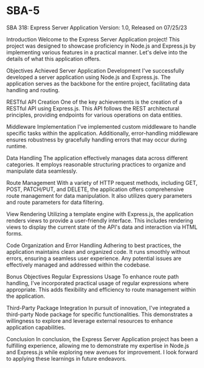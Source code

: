 # SBA-5

SBA 318: Express Server Application
Version: 1.0, Released on 07/25/23

Introduction
Welcome to the Express Server Application project! This project was designed to showcase proficiency in Node.js and Express.js by implementing various features in a practical manner. Let's delve into the details of what this application offers.

Objectives Achieved
Server Application Development
I've successfully developed a server application using Node.js and Express.js. The application serves as the backbone for the entire project, facilitating data handling and routing.

RESTful API Creation
One of the key achievements is the creation of a RESTful API using Express.js. This API follows the REST architectural principles, providing endpoints for various operations on data entities.

Middleware Implementation
I've implemented custom middleware to handle specific tasks within the application. Additionally, error-handling middleware ensures robustness by gracefully handling errors that may occur during runtime.

Data Handling
The application effectively manages data across different categories. It employs reasonable structuring practices to organize and manipulate data seamlessly.

Route Management
With a variety of HTTP request methods, including GET, POST, PATCH/PUT, and DELETE, the application offers comprehensive route management for data manipulation. It also utilizes query parameters and route parameters for data filtering.

View Rendering
Utilizing a template engine with Express.js, the application renders views to provide a user-friendly interface. This includes rendering views to display the current state of the API's data and interaction via HTML forms.

Code Organization and Error Handling
Adhering to best practices, the application maintains clean and organized code. It runs smoothly without errors, ensuring a seamless user experience. Any potential issues are effectively managed and addressed within the codebase.

Bonus Objectives
Regular Expressions Usage
To enhance route path handling, I've incorporated practical usage of regular expressions where appropriate. This adds flexibility and efficiency to route management within the application.

Third-Party Package Integration
In pursuit of innovation, I've integrated a third-party Node package for specific functionalities. This demonstrates a willingness to explore and leverage external resources to enhance application capabilities.

Conclusion
In conclusion, the Express Server Application project has been a fulfilling experience, allowing me to demonstrate my expertise in Node.js and Express.js while exploring new avenues for improvement. I look forward to applying these learnings in future endeavors.